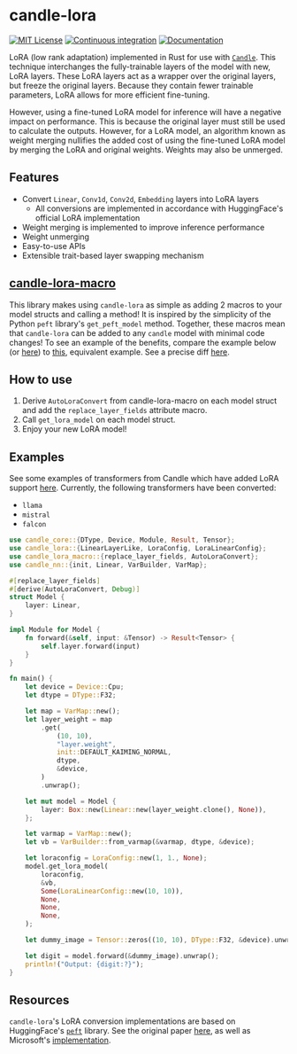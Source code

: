 # candle-lora
[![MIT License](https://img.shields.io/badge/License-MIT-informational)](LICENSE)
[![Continuous integration](https://github.com/EricLBuehler/candle-lora/actions/workflows/ci.yml/badge.svg)](https://github.com/EricLBuehler/candle-lora/actions/workflows/ci.yml)
[![Documentation](https://github.com/EricLBuehler/candle-lora/actions/workflows/cd.yml/badge.svg)](https://ericlbuehler.github.io/candle-lora/)

LoRA (low rank adaptation) implemented in Rust for use with [`Candle`](https://github.com/huggingface/candle/tree/main). This technique
interchanges the fully-trainable layers of the model with new, LoRA layers. These LoRA layers act as a wrapper over the original layers, but freeze
the original layers. Because they contain fewer trainable parameters, LoRA allows for more efficient fine-tuning. 

However, using a fine-tuned LoRA model for inference will have a negative impact on performance. This is because the original layer must still be used to calculate the outputs. However, for a LoRA model, an algorithm known as weight merging nullifies the added cost of using the
fine-tuned LoRA model by merging the LoRA and original weights. Weights may also be unmerged.

## Features
- Convert `Linear`, `Conv1d`, `Conv2d`, `Embedding` layers into LoRA layers
    - All conversions are implemented in accordance with HuggingFace's official LoRA implementation
- Weight merging is implemented to improve inference performance
- Weight unmerging
- Easy-to-use APIs
- Extensible trait-based layer swapping mechanism

## [candle-lora-macro](https://github.com/EricLBuehler/candle-lora-macro)
This library makes using `candle-lora` as simple as adding 2 macros to your model structs and calling a method! It is inspired by the simplicity of the Python `peft` library's `get_peft_model` method. 
Together, these macros mean that `candle-lora` can be added to any `candle` model with minimal code changes! To see an example of the benefits, compare the example below (or [here](candle-lora-examples/examples/linear_macro.rs)) to [this](candle-lora-examples/examples/linear.rs), equivalent example. See a precise diff [here](candle-lora-examples/examples/macro_diff.txt).

## How to use
1) Derive `AutoLoraConvert` from candle-lora-macro on each model struct and add the `replace_layer_fields` attribute macro.
2) Call `get_lora_model` on each model struct.
3) Enjoy your new LoRA model!


## Examples

See some examples of transformers from Candle which have added LoRA support [here](candle-lora-transformers/examples/). Currently, the following transformers have been
converted:
- `llama`
- `mistral`
- `falcon`

```rust
use candle_core::{DType, Device, Module, Result, Tensor};
use candle_lora::{LinearLayerLike, LoraConfig, LoraLinearConfig};
use candle_lora_macro::{replace_layer_fields, AutoLoraConvert};
use candle_nn::{init, Linear, VarBuilder, VarMap};

#[replace_layer_fields]
#[derive(AutoLoraConvert, Debug)]
struct Model {
    layer: Linear,
}

impl Module for Model {
    fn forward(&self, input: &Tensor) -> Result<Tensor> {
        self.layer.forward(input)
    }
}

fn main() {
    let device = Device::Cpu;
    let dtype = DType::F32;

    let map = VarMap::new();
    let layer_weight = map
        .get(
            (10, 10),
            "layer.weight",
            init::DEFAULT_KAIMING_NORMAL,
            dtype,
            &device,
        )
        .unwrap();

    let mut model = Model {
        layer: Box::new(Linear::new(layer_weight.clone(), None)),
    };

    let varmap = VarMap::new();
    let vb = VarBuilder::from_varmap(&varmap, dtype, &device);

    let loraconfig = LoraConfig::new(1, 1., None);
    model.get_lora_model(
        loraconfig,
        &vb,
        Some(LoraLinearConfig::new(10, 10)),
        None,
        None,
        None,
    );

    let dummy_image = Tensor::zeros((10, 10), DType::F32, &device).unwrap();

    let digit = model.forward(&dummy_image).unwrap();
    println!("Output: {digit:?}");
}
```

## Resources
`candle-lora`'s LoRA conversion implementations are based on HuggingFace's [`peft`](https://github.com/huggingface/peft/tree/main) library. See the original paper [here](https://arxiv.org/pdf/2106.09685.pdf), as well as Microsoft's [implementation](https://github.com/microsoft/LoRA).